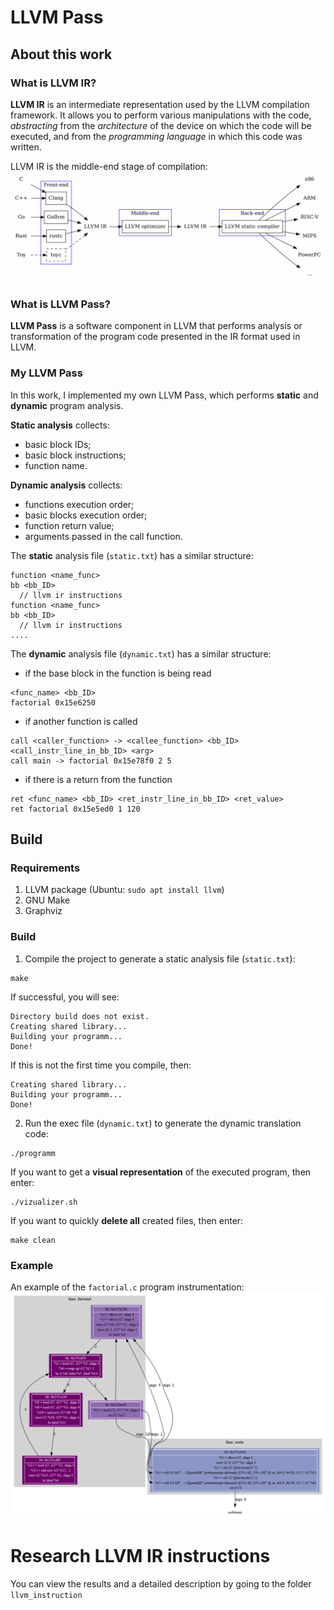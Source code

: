 # LLVM Pass
## About this work
### What is LLVM IR?
**LLVM IR** is an intermediate representation used by the LLVM compilation framework. It allows you to perform various manipulations with the code, *abstracting* from the *architecture* of the device on which the code will be executed, and from the *programming language* in which this code was written.

LLVM IR is the middle-end stage of compilation:
![Relative position of LLVM IR](images/LLVM_IR_position.jpg)

### What is LLVM Pass?
**LLVM Pass** is a software component in LLVM that performs analysis or transformation of the program code presented in the IR format used in LLVM.

### My LLVM Pass
In this work, I implemented my own LLVM Pass, which performs **static** and **dynamic** program analysis.

**Static analysis** collects:
- basic block IDs;
- basic block instructions;
- function name.

**Dynamic analysis** collects:
- functions execution order;
- basic blocks execution order;
- function return value;
- arguments passed in the call function.

The **static** analysis file (`static.txt`) has a similar structure:
```
function <name_func>
bb <bb_ID>
  // llvm ir instructions
function <name_func>
bb <bb_ID>
  // llvm ir instructions
....
```

The **dynamic** analysis file (`dynamic.txt`) has a similar structure:
- if the base block in the function is being read
```
<func_name> <bb_ID>
factorial 0x15e6250
```
- if another function is called
```
call <caller_function> -> <callee_function> <bb_ID> <call_instr_line_in_bb_ID> <arg>
call main -> factorial 0x15e78f0 2 5
```
- if there is a return from the function
```
ret <func_name> <bb_ID> <ret_instr_line_in_bb_ID> <ret_value>
ret factorial 0x15e5ed0 1 120
```

## Build
### Requirements
1. LLVM package (Ubuntu: `sudo apt install llvm`)
2. GNU Make
3. Graphviz

### Build
1. Compile the project to generate a static analysis file (`static.txt`):
```
make
```
If successful, you will see:
```
Directory build does not exist.
Creating shared library...
Building your programm...
Done!
```
If this is not the first time you compile, then:
```
Creating shared library...
Building your programm...
Done!
```
2. Run the exec file (`dynamic.txt`) to generate the dynamic translation code:
```
./programm
```

If you want to get a **visual representation** of the executed program, then enter:
```
./vizualizer.sh
```
If you want to quickly **delete all** created files, then enter:
```
make clean
```

### Example
An example of the `factorial.c` program instrumentation:
![factorial](images/factorial.png)

# Research LLVM IR instructions
You can view the results and a detailed description by going to the folder `llvm_instruction`
